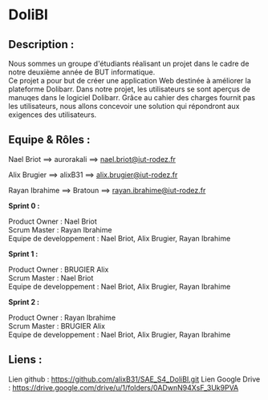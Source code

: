 # DoliBI

## Description :

Nous sommes un groupe d'étudiants réalisant un projet dans le cadre de notre deuxième année de BUT informatique.  
Ce projet a pour but de créer une application Web destinée à améliorer la plateforme Dolibarr. Dans notre projet, les utilisateurs se sont aperçus de manuqes dans le logiciel Dolibarr. Grâce au cahier des charges fournit pas les utilisateurs, nous allons concevoir une solution qui répondront aux exigences des utilisateurs. 

## Equipe & Rôles :

Nael Briot       ==> aurorakali ==> nael.briot@iut-rodez.fr

Alix Brugier     ==> alixB31  ==> alix.brugier@iut-rodez.fr

Rayan Ibrahime   ==> Bratoun  ==> rayan.ibrahime@iut-rodez.fr


**Sprint 0 :**

Product Owner : Nael Briot    
Scrum Master : Rayan Ibrahime   
Equipe de developpement : Nael Briot, Alix Brugier, Rayan Ibrahime   


**Sprint 1 :**

Product Owner : BRUGIER Alix  
Scrum Master : Nael Briot   
Equipe de developpement : Nael Briot, Alix Brugier, Rayan Ibrahime  

**Sprint 2 :**

Product Owner : Rayan Ibrahime    
Scrum Master : BRUGIER Alix   
Equipe de developpement : Nael Briot, Alix Brugier, Rayan Ibrahime  

## Liens : 
Lien github : https://github.com/alixB31/SAE_S4_DoliBI.git
Lien Google Drive : https://drive.google.com/drive/u/1/folders/0ADwnN94XsF_3Uk9PVA
